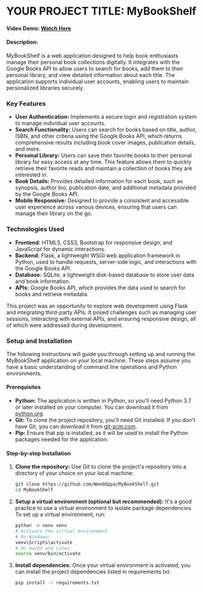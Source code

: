 # YOUR PROJECT TITLE: MyBookShelf

#### Video Demo: [Watch Here](https://www.youtube.com/watch?v=Budv6iHtVNo)
#### Description:
MyBookShelf is a web application designed to help book enthusiasts manage their personal book collections digitally. It integrates with the Google Books API to allow users to search for books, add them to their personal library, and view detailed information about each title. The application supports individual user accounts, enabling users to maintain personalized libraries securely.

### Key Features
- **User Authentication:** Implements a secure login and registration system to manage individual user accounts.
- **Search Functionality:** Users can search for books based on title, author, ISBN, and other criteria using the Google Books API, which returns comprehensive results including book cover images, publication details, and more.
- **Personal Library:** Users can save their favorite books to their personal library for easy access at any time. This feature allows them to quickly retrieve their favorite reads and maintain a collection of books they are interested in.
- **Book Details:** Provides detailed information for each book, such as synopsis, author bio, publication date, and additional metadata provided by the Google Books API.
- **Mobile Responsive:** Designed to provide a consistent and accessible user experience across various devices, ensuring that users can manage their library on the go.

### Technologies Used
- **Frontend:** HTML5, CSS3, Bootstrap for responsive design, and JavaScript for dynamic interactions.
- **Backend:** Flask, a lightweight WSGI web application framework in Python, used to handle requests, server-side logic, and interactions with the Google Books API.
- **Database:** SQLite, a lightweight disk-based database to store user data and book information.
- **APIs:** Google Books API, which provides the data used to search for books and retrieve metadata.

This project was an opportunity to explore web development using Flask and integrating third-party APIs. It posed challenges such as managing user sessions, interacting with external APIs, and ensuring responsive design, all of which were addressed during development.

### Setup and Installation
The following instructions will guide you through setting up and running the MyBookShelf application on your local machine. These steps assume you have a basic understanding of command line operations and Python environments.

#### Prerequisites
- **Python:** The application is written in Python, so you'll need Python 3.7 or later installed on your computer. You can download it from [python.org](https://www.python.org/downloads/).
- **Git:** To clone the project repository, you'll need Git installed. If you don't have Git, you can download it from [git-scm.com](https://git-scm.com/downloads).
- **Pip:** Ensure that pip is installed, as it will be used to install the Python packages needed for the application.

#### Step-by-step Installation

1. **Clone the repository:**
   Use Git to clone the project's repository into a directory of your choice on your local machine:
   ```bash
   git clone https://github.com/WeebOppa/MyBookShelf.git
   cd MyBookShelf

2. **Setup a virtual environment (optional but recommended):**
   It's a good practice to use a virtual environment to isolate package dependencies. To set up a virtual environment, run:
   ```bash
   python -m venv venv
   # Activate the virtual environment
   # On Windows:
   venv\Scripts\activate
   # On macOS and Linux:
   source venv/bin/activate

3. **Install dependencies:**
   Once your virtual environment is activated, you can install the project dependencies listed in requirements.txt:
   ```bash
   pip install -r requirements.txt


